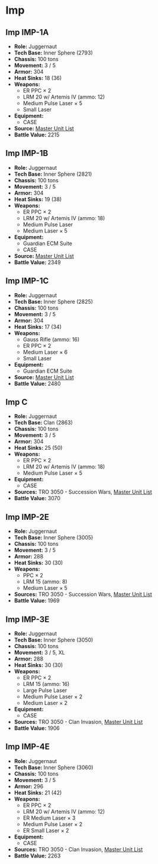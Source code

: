 # Imp
## Imp IMP-1A
- **Role:** Juggernaut
- **Tech Base:** Inner Sphere (2793)
- **Chassis:** 100 tons
- **Movement:** 3 / 5
- **Armor:** 304
- **Heat Sinks:** 18 (36)
- **Weapons:**
  - ER PPC × 2
  - LRM 20 w/ Artemis IV (ammo: 12)
  - Medium Pulse Laser × 5
  - Small Laser
- **Equipment:**
  - CASE
- **Source:** [Master Unit List](http://masterunitlist.info/Unit/Details/1607/imp-imp-1a)
- **Battle Value:** 2215

## Imp IMP-1B
- **Role:** Juggernaut
- **Tech Base:** Inner Sphere (2821)
- **Chassis:** 100 tons
- **Movement:** 3 / 5
- **Armor:** 304
- **Heat Sinks:** 19 (38)
- **Weapons:**
  - ER PPC × 2
  - LRM 20 w/ Artemis IV (ammo: 18)
  - Medium Pulse Laser
  - Medium Laser × 5
- **Equipment:**
  - Guardian ECM Suite
  - CASE
- **Source:** [Master Unit List](http://masterunitlist.info/Unit/Details/1608/imp-imp-1b)
- **Battle Value:** 2349

## Imp IMP-1C
- **Role:** Juggernaut
- **Tech Base:** Inner Sphere (2825)
- **Chassis:** 100 tons
- **Movement:** 3 / 5
- **Armor:** 304
- **Heat Sinks:** 17 (34)
- **Weapons:**
  - Gauss Rifle (ammo: 16)
  - ER PPC × 2
  - Medium Laser × 6
  - Small Laser
- **Equipment:**
  - Guardian ECM Suite
- **Source:** [Master Unit List](http://masterunitlist.info/Unit/Details/1609/imp-imp-1c)
- **Battle Value:** 2480

## Imp C
- **Role:** Juggernaut
- **Tech Base:** Clan (2863)
- **Chassis:** 100 tons
- **Movement:** 3 / 5
- **Armor:** 304
- **Heat Sinks:** 25 (50)
- **Weapons:**
  - ER PPC × 2
  - LRM 20 w/ Artemis IV (ammo: 18)
  - Medium Pulse Laser × 5
- **Equipment:**
  - CASE
- **Sources:** TRO 3050 - Succession Wars, [Master Unit List](http://masterunitlist.info/Unit/Details/1606/imp-c)
- **Battle Value:** 3070

## Imp IMP-2E
- **Role:** Juggernaut
- **Tech Base:** Inner Sphere (3005)
- **Chassis:** 100 tons
- **Movement:** 3 / 5
- **Armor:** 288
- **Heat Sinks:** 30 (30)
- **Weapons:**
  - PPC × 2
  - LRM 15 (ammo: 8)
  - Medium Laser × 5
- **Sources:** TRO 3050 - Succession Wars, [Master Unit List](http://masterunitlist.info/Unit/Details/4358/imp-imp-2e)
- **Battle Value:** 1969

## Imp IMP-3E
- **Role:** Juggernaut
- **Tech Base:** Inner Sphere (3050)
- **Chassis:** 100 tons
- **Movement:** 3 / 5, XL
- **Armor:** 288
- **Heat Sinks:** 30 (30)
- **Weapons:**
  - ER PPC × 2
  - LRM 15 (ammo: 16)
  - Large Pulse Laser
  - Medium Pulse Laser × 2
  - Medium Laser × 2
- **Equipment:**
  - CASE
- **Sources:** TRO 3050 - Clan Invasion, [Master Unit List](http://masterunitlist.info/Unit/Details/1610/imp-imp-3e)
- **Battle Value:** 1906

## Imp IMP-4E
- **Role:** Juggernaut
- **Tech Base:** Inner Sphere (3060)
- **Chassis:** 100 tons
- **Movement:** 3 / 5
- **Armor:** 296
- **Heat Sinks:** 21 (42)
- **Weapons:**
  - ER PPC × 2
  - LRM 20 w/ Artemis IV (ammo: 12)
  - ER Medium Laser × 3
  - Medium Pulse Laser × 2
  - ER Small Laser × 2
- **Equipment:**
  - CASE
- **Sources:** TRO 3050 - Clan Invasion, [Master Unit List](http://masterunitlist.info/Unit/Details/1611/imp-imp-4e)
- **Battle Value:** 2263

